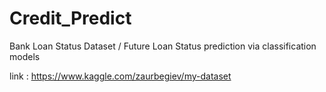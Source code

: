 # Credit_Predict
Bank Loan Status Dataset / 
Future Loan Status prediction via classification models


link : https://www.kaggle.com/zaurbegiev/my-dataset
